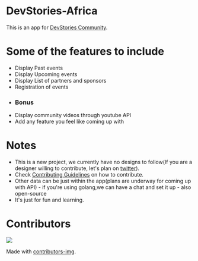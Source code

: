 # DevStories-Africa
This is an app for [DevStories Community](https://devstoriesafrica.com/).
# Some of the features to include 
- Display Past events
- Display Upcoming events
- Display List of partners and sponsors
- Registration of events
- ### Bonus 
- Display community videos through youtube API
- Add any feature you feel like coming up with

# Notes
- This is a new project, we currently have no designs to follow(If you are a designer willing to contribute, let's plan on [twitter](https://twitter.com/_kibetheophilus)).
- Check [Contributing Guidelines](https://github.com/kibettheophilus/DevStories-Africa/blob/master/CONTRIBUTING.md) on how to contribute.
- Other data can be just within the app(plans are underway for coming up with API) - if you're using golang,we can have a chat and set it up - also open-source
- It's just for fun and learning.

# Contributors

<a href="https://github.com/kibettheophilus/DevStories-Africa/graphs/contributors">
  <img src="https://contrib.rocks/image?repo=kibettheophilus/DevStories-Africa" />
</a>

   Made with [contributors-img](https://contrib.rocks).
